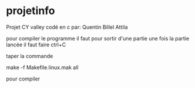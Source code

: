 # projetinfo

Projet CY valley codé en c par:
Quentin 
Billel
Attila

pour compiler le programme il faut
pour sortir d'une partie une fois la partie lancée il faut faire ctrl+C

taper la commande

make -f Makefile.linux.mak all

pour compiler
